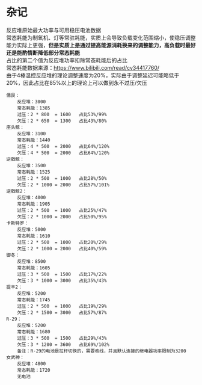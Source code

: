 # 杂记

反应堆原始最大功率与可用稳压电池数据  
常态耗能为制氧机、灯等常驻耗能，实质上会导致负载变化范围缩小，使稳压调整能力实际上更强，**但是实质上是通过提高能源消耗换来的调整能力，高负载时最好还是能酌情断降低部分常态耗能**  
占比的第二个值为反应堆功率扣除常态耗能后的占比  
常态耗能数据来源：https://www.bilibili.com/read/cv34417760/  
由于4棒温控反应堆的理论调整速度为20%，实际由于调整延迟可能略低于20%，因此占比在85%以上的理论上可以做到永不过压/欠压
```text
儒艮： 
    反应堆：3000
    常态耗能：1385
    过压：2 * 800  = 1600   占比53%/99%
    欠压：2 * 650  = 1300   占比43%/80%
座头鲸：
    反应堆：3100
    常态耗能：1440
    过压：4 * 500  = 2000   占比64%/120%
    欠压：4 * 500  = 2000   占比64%/120%
逆戟鲸：
    反应堆：3500
    常态耗能：1525
    过压：2 * 500  = 1000   占比28%/50%
    欠压：2 * 1000 = 2000   占比57%/101%
逆戟鲸2：
    反应堆：4000
    常态耗能：1905
    过压：2 * 500  = 1000   占比25%/47%
    欠压：2 * 1000 = 2000   占比50%/95%
卡斯特罗：
    反应堆：5000
    常态耗能：1610
    过压：2 * 500  = 1000   占比20%/29%
    欠压：2 * 1000 = 2000   占比40%/59%
御冬：
    反应堆：8500
    常态耗能：1605
    过压：3 * 500  = 1500   占比17%/22%
    欠压：3 * 1000 = 3000   占比35%/43%
提丰2：
    反应堆：5200
    常态耗能：1745
    过压：2 * 500  = 1000   占比19%/29%
    欠压：2 * 1500 = 3000   占比57%/87%
R-29：
    反应堆：5200
    常态耗能：1680
    过压：3 * 500  = 1500   占比29%/43%
    欠压：3 * 1200 = 3600   占比69%/102%
    备注：R-29的电池是拉杆切换的，需要改线，并且默认连接的继电器功率限制为3200
女武神：
    反应堆：4800
    常态耗能：1720
    无电池
```
